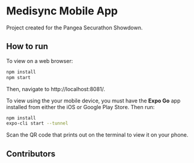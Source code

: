 # Medisync Mobile App

Project created for the Pangea Securathon Showdown. 

##  How to run

To view on a web browser:
```sh
npm install
npm start
```
Then, navigate to http://localhost:8081/. 

To view using the your mobile device, you must have the **Expo Go** app installed from either the iOS or Google Play Store. Then run: 
```sh
npm install
expo-cli start --tunnel
```
Scan the QR code that prints out on the terminal to view it on your phone. 

## Contributors 

